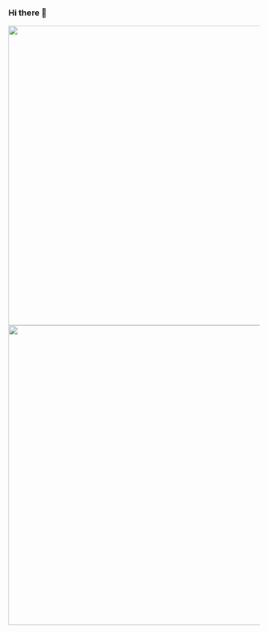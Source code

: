 ### Hi there 👋

<a>
  <img align="center" width="600" src="https://github-readme-stats.vercel.app/api?username=Mr-LiuDC&count_private=true&show_icons=true&line_height=30" />
</a>
<a>
  <img align="center" width="600" src="https://github-readme-stats.vercel.app/api/top-langs/?username=Mr-LiuDC&layout=compact&card_width=250" />
</a>

<!--

**Mr-LiuDC/Mr-LiuDC** is a ✨ _special_ ✨ repository because its `README.md` (this file) appears on your GitHub profile.

Here are some ideas to get you started:

- 🔭 I’m currently working on ...
- 🌱 I’m currently learning ...
- 👯 I’m looking to collaborate on ...
- 🤔 I’m looking for help with ...
- 💬 Ask me about ...
- 📫 How to reach me: ...
- 😄 Pronouns: ...
- ⚡ Fun fact: ...
- 🌱 [github-readme-stats](https://github.com/anuraghazra/github-readme-stats)
- 🐍 [Platane](https://github.com/Platane/Platane)
- 😄 [Emoji](https://github.com/ikatyang/emoji-cheat-sheet)
- 📊 https://www.techug.com/post/github-bigquery-query-result.html

-->
